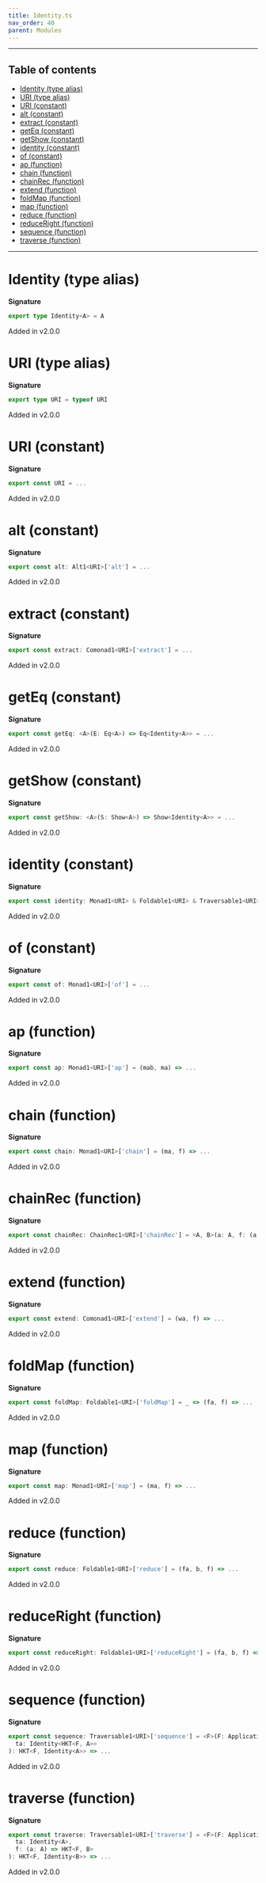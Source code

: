 ```yaml
---
title: Identity.ts
nav_order: 40
parent: Modules
---
```


---

<h2 class="text-delta">Table of contents</h2>

- [Identity (type alias)](#identity-type-alias)
- [URI (type alias)](#uri-type-alias)
- [URI (constant)](#uri-constant)
- [alt (constant)](#alt-constant)
- [extract (constant)](#extract-constant)
- [getEq (constant)](#geteq-constant)
- [getShow (constant)](#getshow-constant)
- [identity (constant)](#identity-constant)
- [of (constant)](#of-constant)
- [ap (function)](#ap-function)
- [chain (function)](#chain-function)
- [chainRec (function)](#chainrec-function)
- [extend (function)](#extend-function)
- [foldMap (function)](#foldmap-function)
- [map (function)](#map-function)
- [reduce (function)](#reduce-function)
- [reduceRight (function)](#reduceright-function)
- [sequence (function)](#sequence-function)
- [traverse (function)](#traverse-function)

---

# Identity (type alias)

**Signature**

```ts
export type Identity<A> = A
```

Added in v2.0.0

# URI (type alias)

**Signature**

```ts
export type URI = typeof URI
```

Added in v2.0.0

# URI (constant)

**Signature**

```ts
export const URI = ...
```

Added in v2.0.0

# alt (constant)

**Signature**

```ts
export const alt: Alt1<URI>['alt'] = ...
```

Added in v2.0.0

# extract (constant)

**Signature**

```ts
export const extract: Comonad1<URI>['extract'] = ...
```

Added in v2.0.0

# getEq (constant)

**Signature**

```ts
export const getEq: <A>(E: Eq<A>) => Eq<Identity<A>> = ...
```

Added in v2.0.0

# getShow (constant)

**Signature**

```ts
export const getShow: <A>(S: Show<A>) => Show<Identity<A>> = ...
```

Added in v2.0.0

# identity (constant)

**Signature**

```ts
export const identity: Monad1<URI> & Foldable1<URI> & Traversable1<URI> & Alt1<URI> & Comonad1<URI> & ChainRec1<URI> = ...
```

Added in v2.0.0

# of (constant)

**Signature**

```ts
export const of: Monad1<URI>['of'] = ...
```

Added in v2.0.0

# ap (function)

**Signature**

```ts
export const ap: Monad1<URI>['ap'] = (mab, ma) => ...
```

Added in v2.0.0

# chain (function)

**Signature**

```ts
export const chain: Monad1<URI>['chain'] = (ma, f) => ...
```

Added in v2.0.0

# chainRec (function)

**Signature**

```ts
export const chainRec: ChainRec1<URI>['chainRec'] = <A, B>(a: A, f: (a: A) => Either<A, B>): B => ...
```

Added in v2.0.0

# extend (function)

**Signature**

```ts
export const extend: Comonad1<URI>['extend'] = (wa, f) => ...
```

Added in v2.0.0

# foldMap (function)

**Signature**

```ts
export const foldMap: Foldable1<URI>['foldMap'] = _ => (fa, f) => ...
```

Added in v2.0.0

# map (function)

**Signature**

```ts
export const map: Monad1<URI>['map'] = (ma, f) => ...
```

Added in v2.0.0

# reduce (function)

**Signature**

```ts
export const reduce: Foldable1<URI>['reduce'] = (fa, b, f) => ...
```

Added in v2.0.0

# reduceRight (function)

**Signature**

```ts
export const reduceRight: Foldable1<URI>['reduceRight'] = (fa, b, f) => ...
```

Added in v2.0.0

# sequence (function)

**Signature**

```ts
export const sequence: Traversable1<URI>['sequence'] = <F>(F: Applicative<F>) => <A>(
  ta: Identity<HKT<F, A>>
): HKT<F, Identity<A>> => ...
```

Added in v2.0.0

# traverse (function)

**Signature**

```ts
export const traverse: Traversable1<URI>['traverse'] = <F>(F: Applicative<F>) => <A, B>(
  ta: Identity<A>,
  f: (a: A) => HKT<F, B>
): HKT<F, Identity<B>> => ...
```

Added in v2.0.0
